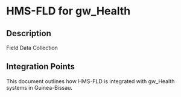 # HMS-FLD for gw_Health

## Description

Field Data Collection

## Integration Points

This document outlines how HMS-FLD is integrated with gw_Health systems in Guinea-Bissau.
